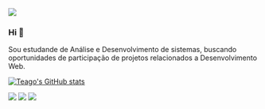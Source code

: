 <img src="https://github.com/pr2tik1/pr2tik1/blob/master/IMAGE-NAME">

### Hi 👋
Sou estudande de Análise e Desenvolvimento de sistemas, buscando oportunidades de participação de projetos relacionados a Desenvolvimento Web.

[![Teago's GitHub stats](https://github-readme-stats.vercel.app/api?username=Thiteago)](https://github.com/anuraghazra/github-readme-stats)


[<img src="https://img.shields.io/badge/linkedin-%230077B5.svg?&style=for-the-badge&logo=linkedin&logoColor=white" />](https://www.linkedin.com/in/thiago-david-a82640141/) 
[<img src = "https://img.shields.io/badge/instagram-%23E4405F.svg?&style=for-the-badge&logo=instagram&logoColor=white">](https://www.instagram.com/thiagoidavid//) 
[<img src = "https://img.shields.io/badge/facebook-%231877F2.svg?&style=for-the-badge&logo=facebook&logoColor=white">](https://www.facebook.com/thiagoidavid/)
